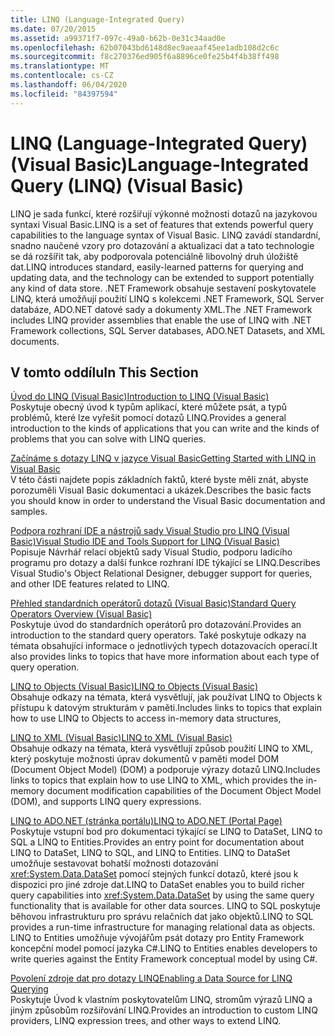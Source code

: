 ```yaml
---
title: LINQ (Language-Integrated Query)
ms.date: 07/20/2015
ms.assetid: a99371f7-097c-49a0-b62b-0e31c34aad0e
ms.openlocfilehash: 62b07043bd6148d8ec9aeaaf45ee1adb108d2c6c
ms.sourcegitcommit: f8c270376ed905f6a8896ce0fe25b4f4b38ff498
ms.translationtype: MT
ms.contentlocale: cs-CZ
ms.lasthandoff: 06/04/2020
ms.locfileid: "84397594"
---
```

# <a name="language-integrated-query-linq-visual-basic"></a><span data-ttu-id="ea597-102">LINQ (Language-Integrated Query) (Visual Basic)</span><span class="sxs-lookup"><span data-stu-id="ea597-102">Language-Integrated Query (LINQ) (Visual Basic)</span></span>
<span data-ttu-id="ea597-103">LINQ je sada funkcí, které rozšiřují výkonné možnosti dotazů na jazykovou syntaxi Visual Basic.</span><span class="sxs-lookup"><span data-stu-id="ea597-103">LINQ is a set of features that extends powerful query capabilities to the language syntax of Visual Basic.</span></span> <span data-ttu-id="ea597-104">LINQ zavádí standardní, snadno naučené vzory pro dotazování a aktualizaci dat a tato technologie se dá rozšířit tak, aby podporovala potenciálně libovolný druh úložiště dat.</span><span class="sxs-lookup"><span data-stu-id="ea597-104">LINQ introduces standard, easily-learned patterns for querying and updating data, and the technology can be extended to support potentially any kind of data store.</span></span>  <span data-ttu-id="ea597-105">.NET Framework obsahuje sestavení poskytovatele LINQ, která umožňují použití LINQ s kolekcemi .NET Framework, SQL Server databáze, ADO.NET datové sady a dokumenty XML.</span><span class="sxs-lookup"><span data-stu-id="ea597-105">The .NET Framework includes LINQ provider assemblies that enable the use of LINQ with .NET Framework collections, SQL Server databases, ADO.NET Datasets, and XML documents.</span></span>  
  
## <a name="in-this-section"></a><span data-ttu-id="ea597-106">V tomto oddílu</span><span class="sxs-lookup"><span data-stu-id="ea597-106">In This Section</span></span>  
 [<span data-ttu-id="ea597-107">Úvod do LINQ (Visual Basic)</span><span class="sxs-lookup"><span data-stu-id="ea597-107">Introduction to LINQ (Visual Basic)</span></span>](introduction-to-linq.md)  
 <span data-ttu-id="ea597-108">Poskytuje obecný úvod k typům aplikací, které můžete psát, a typů problémů, které lze vyřešit pomocí dotazů LINQ.</span><span class="sxs-lookup"><span data-stu-id="ea597-108">Provides a general introduction to the kinds of applications that you can write and the kinds of problems that you can solve with LINQ queries.</span></span>  
  
 [<span data-ttu-id="ea597-109">Začínáme s dotazy LINQ v jazyce Visual Basic</span><span class="sxs-lookup"><span data-stu-id="ea597-109">Getting Started with LINQ in Visual Basic</span></span>](getting-started-with-linq.md)  
 <span data-ttu-id="ea597-110">V této části najdete popis základních faktů, které byste měli znát, abyste porozuměli Visual Basic dokumentaci a ukázek.</span><span class="sxs-lookup"><span data-stu-id="ea597-110">Describes the basic facts you should know in order to understand the Visual Basic documentation and samples.</span></span>  
  
 [<span data-ttu-id="ea597-111">Podpora rozhraní IDE a nástrojů sady Visual Studio pro LINQ (Visual Basic)</span><span class="sxs-lookup"><span data-stu-id="ea597-111">Visual Studio IDE and Tools Support for LINQ (Visual Basic)</span></span>](visual-studio-ide-and-tools-support-for-linq.md)  
 <span data-ttu-id="ea597-112">Popisuje Návrhář relací objektů sady Visual Studio, podporu ladicího programu pro dotazy a další funkce rozhraní IDE týkající se LINQ.</span><span class="sxs-lookup"><span data-stu-id="ea597-112">Describes Visual Studio's Object Relational Designer, debugger support for queries, and other IDE features related to LINQ.</span></span>  
  
 [<span data-ttu-id="ea597-113">Přehled standardních operátorů dotazů (Visual Basic)</span><span class="sxs-lookup"><span data-stu-id="ea597-113">Standard Query Operators Overview (Visual Basic)</span></span>](standard-query-operators-overview.md)  
 <span data-ttu-id="ea597-114">Poskytuje úvod do standardních operátorů pro dotazování.</span><span class="sxs-lookup"><span data-stu-id="ea597-114">Provides an introduction to the standard query operators.</span></span> <span data-ttu-id="ea597-115">Také poskytuje odkazy na témata obsahující informace o jednotlivých typech dotazovacích operací.</span><span class="sxs-lookup"><span data-stu-id="ea597-115">It also provides links to topics that have more information about each type of query operation.</span></span>  
  
 [<span data-ttu-id="ea597-116">LINQ to Objects (Visual Basic)</span><span class="sxs-lookup"><span data-stu-id="ea597-116">LINQ to Objects (Visual Basic)</span></span>](linq-to-objects.md)  
 <span data-ttu-id="ea597-117">Obsahuje odkazy na témata, která vysvětlují, jak používat LINQ to Objects k přístupu k datovým strukturám v paměti.</span><span class="sxs-lookup"><span data-stu-id="ea597-117">Includes links to topics that explain how to use LINQ to Objects to access in-memory data structures,</span></span>  
  
 [<span data-ttu-id="ea597-118">LINQ to XML (Visual Basic)</span><span class="sxs-lookup"><span data-stu-id="ea597-118">LINQ to XML (Visual Basic)</span></span>](linq-to-xml.md)  
 <span data-ttu-id="ea597-119">Obsahuje odkazy na témata, která vysvětlují způsob použití LINQ to XML, který poskytuje možnosti úprav dokumentů v paměti model DOM (Document Object Model) (DOM) a podporuje výrazy dotazů LINQ.</span><span class="sxs-lookup"><span data-stu-id="ea597-119">Includes links to topics that explain how to use LINQ to XML, which provides the in-memory document modification capabilities of the Document Object Model (DOM), and supports LINQ query expressions.</span></span>  
  
 [<span data-ttu-id="ea597-120">LINQ to ADO.NET (stránka portálu)</span><span class="sxs-lookup"><span data-stu-id="ea597-120">LINQ to ADO.NET (Portal Page)</span></span>](linq-to-adonet-portal-page.md)  
 <span data-ttu-id="ea597-121">Poskytuje vstupní bod pro dokumentaci týkající se LINQ to DataSet, LINQ to SQL a LINQ to Entities.</span><span class="sxs-lookup"><span data-stu-id="ea597-121">Provides an entry point for documentation about LINQ to DataSet, LINQ to SQL, and LINQ to Entities.</span></span> <span data-ttu-id="ea597-122">LINQ to DataSet umožňuje sestavovat bohatší možnosti dotazování <xref:System.Data.DataSet> pomocí stejných funkcí dotazů, které jsou k dispozici pro jiné zdroje dat.</span><span class="sxs-lookup"><span data-stu-id="ea597-122">LINQ to DataSet enables you to build richer query capabilities into <xref:System.Data.DataSet> by using the same query functionality that is available for other data sources.</span></span> <span data-ttu-id="ea597-123">LINQ to SQL poskytuje běhovou infrastrukturu pro správu relačních dat jako objektů.</span><span class="sxs-lookup"><span data-stu-id="ea597-123">LINQ to SQL provides a run-time infrastructure for managing relational data as objects.</span></span> <span data-ttu-id="ea597-124">LINQ to Entities umožňuje vývojářům psát dotazy pro Entity Framework koncepční model pomocí jazyka C#.</span><span class="sxs-lookup"><span data-stu-id="ea597-124">LINQ to Entities enables developers to write queries against the Entity Framework conceptual model by using C#.</span></span>  
  
 [<span data-ttu-id="ea597-125">Povolení zdroje dat pro dotazy LINQ</span><span class="sxs-lookup"><span data-stu-id="ea597-125">Enabling a Data Source for LINQ Querying</span></span>](enabling-a-data-source-for-linq-querying.md)  
 <span data-ttu-id="ea597-126">Poskytuje Úvod k vlastním poskytovatelům LINQ, stromům výrazů LINQ a jiným způsobům rozšiřování LINQ.</span><span class="sxs-lookup"><span data-stu-id="ea597-126">Provides an introduction to custom LINQ providers, LINQ expression trees, and other ways to extend LINQ.</span></span>
